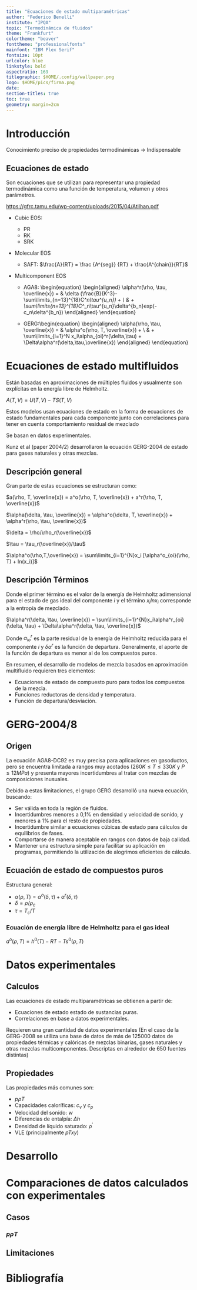 ```yaml
---
title: "Ecuaciones de estado multiparamétricas"
author: "Federico Benelli"
institute: "IPQA"
topic: "Termodinámica de fluidos"
theme: "Frankfurt"
colortheme: "beaver"
fonttheme: "professionalfonts"
mainfont: "IBM Plex Serif"
fontsize: 10pt
urlcolor: blue
linkstyle: bold
aspectratio: 169
titlegraphic: $HOME/.config/wallpaper.png
logo: $HOME/pics/firma.png
date:
section-titles: true
toc: true
geometry: margin=2cm
---
```


# Introducción
Conocimiento preciso de propiedades termodinámicas -> Indispensable

## Ecuaciones de estado
Son ecuaciones que se utilizan para representar una propiedad termodinámica como una función de temperatura, volumen y otros parámetros.

https://gfrc.tamu.edu/wp-content/uploads/2015/04/Atilhan.pdf

- Cubic EOS:
	- PR
	- RK
	- SRK

- Molecular EOS
	- SAFT:
	$\frac{A}{RT} = \frac {A^{seg}} {RT} + \frac{A^{chain}}{RT}$

- Multicomponent EOS
	- AGA8:
	\begin{equation}
	\begin{aligned}
	\alpha^r(\rho, \tau, \overline{x}) = 	 & \delta (\frac{B}{K^3}- \sum\limits_{n=13}^{18}C^*_n\tau^{u_n}) + \\
						 & + \sum\limits_{n=13}^{18}C^*_n\tau^{u_n}\delta^{b_n}exp(-c_n\delta^{b_n})
	\end{aligned}
	\end{equation} 

	- GERG:\begin{equation}
	\begin{aligned}
	\alpha(\rho, \tau, \overline{x}) = 	& \alpha^o(\rho, T, \overline{x}) + \\ 
						& + \sum\limits_{i=1}^N x_i\alpha_{oi}^r(\delta,\tau) + \Delta\alpha^r(\delta,\tau,\overline{x})
	\end{aligned}
	\end{equation}
	
# Ecuaciones de estado multifluidos

Están basadas en aproximaciones de múltiples fluidos y usualmente son explícitas en la energía libre de Helmholtz.

$A(T,V) = U(T,V) - TS(T,V)$

Estos modelos usan ecuaciones de estado en la forma de ecuaciones de estado fundamentales para cada componente junto con correlaciones para tener en cuenta comportamiento residual de mezclado

Se basan en datos experimentales. 

Kunz et al (paper 2004/2) desarrollaron la ecuación GERG-2004 de estado para gases naturales y otras mezclas.


## Descripción general

Gran parte de estas ecuaciones se estructuran como:

$a(\rho, T, \overline{x}) = a^o(\rho, T, \overline{x}) + a^r(\rho, T, \overline{x})$

$\alpha(\delta, \tau, \overline{x}) = \alpha^o(\delta, T, \overline{x}) + \alpha^r(\rho, \tau, \overline{x})$

$\delta = \rho/\rho_r(\overline{x})$

$\tau = \tau_r(\overline{x})/\tau$

$\alpha^o(\rho,T,\overline{x}) = \sum\limits_{i=1}^{N}x_i [\alpha^o_{oi}(\rho, T) + ln(x_i)]$

## Descripción Términos

Donde el primer término es el valor de la energía de Helmholtz adimensional para el estado de gas ideal del componente $i$ y el término $x_i ln x_i$ corresponde a la entropía de mezclado.

$\alpha^r(\delta, \tau, \overline{x}) = \sum\limits_{i=1}^{N}x̣_i\alpha^r_{oi}(\delta, \tau) + \Delta\alpha^r(\delta, \tau, \overline{x})$

Donde $\alpha^r_{io}$ es la parte residual de la energía de Helmholtz reducida para el componente $i$ y $\delta \alpha^r$ es la función de departura. Generalmente, el aporte de la función de departura es menor al de los compuestos puros.


En resumen, el desarrollo de modelos de mezcla basados en aproximación multifluido requieren tres elementos:

- Ecuaciones de estado de compuesto puro para todos los compuestos de la mezcla.
- Funciones reductoras de densidad y temperatura.
- Función de departura/desviación.

# GERG-2004/8

## Origen
La ecuación AGA8-DC92 es muy precisa para aplicaciones en gasoductos, pero se
encuentra limitada a rangos muy acotados ($260 K \le T \le 330 K$ y
$P \le 12 MPa$) y presenta mayores incertidumbres al tratar con mezclas de 
composiciones inusuales. 

Debido a estas limitaciones, el grupo GERG desarrolló una nueva ecuación,
buscando:

- Ser válida en toda la región de fluidos.
- Incertidumbres menores a 0,1% en densidad y velocidad de sonido, y menores a 
1% para el resto de propiedades.
- Incertidumbre similar a ecuaciones cúbicas de estado para cálculos de
equilibrios de fases.
- Comportarse de manera aceptable en rangos con datos de baja calidad.
- Mantener una estructura simple para facilitar su aplicación en programas,
permitiendo la utilización de alogrimos eficientes de cálculo.

## Ecuación de estado de compuestos puros

Estructura general:

- $\alpha(\rho,T)=\alpha^o(\delta,\tau) + \alpha^r(\delta,\tau)$
- $\delta = \rho/\rho_c$
- $\tau = T_c/T$

### Ecuación de energía libre de Helmholtz para el gas ideal

$a^o(\rho,T)=h^0(T)-RT-Ts^0(\rho,T)$

# Datos experimentales

## Calculos
Las ecuaciones de estado multiparamétricas se obtienen a partir de: 

- Ecuaciones de estado estado de sustancias puras.
- Correlaciones en base a datos experimentales.

Requieren una gran cantidad de datos experimentales (En el caso de la GERG-2008 se utiliza una base de datos de más de 125000 datos de propiedades térmicas y calóricas de mezclas binarias, gases naturales y otras mezclas multicomponentes. Descriptas en alrededor de 650 fuentes distintas)


## Propiedades
Las propiedades más comunes son:

- $p \rho T$
- Capacidades caloríficas: $c_v$ y $c_p$
- Velocidad del sonido: $w$
- Diferencias de entalpía: $\Delta h$
- Densidad de líquido saturado: $\rho^{'}$
- VLE (principalmente $p T xy$)

# Desarrollo

# Comparaciones de datos calculados con experimentales

## Casos

### $p \rho T$

## Limitaciones

# Bibliografía
